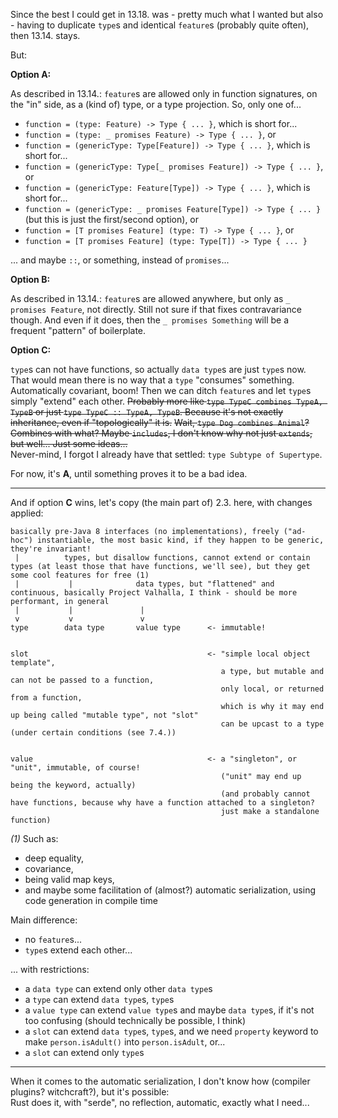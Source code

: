 Since the best I could get in 13.18. was - pretty much what I wanted but also - having to duplicate `type`s and identical `feature`s
(probably quite often), then 13.14. stays.

But:

**Option A:**

As described in 13.14.: `feature`s are allowed only in function signatures, on the "in" side, as a (kind of) type, or a type projection.
So, only one of...
- `function = (type: Feature) -> Type { ... }`, which is short for...
- `function = (type: _ promises Feature) -> Type { ... }`, or
- `function = (genericType: Type[Feature]) -> Type { ... }`, which is short for...
- `function = (genericType: Type[_ promises Feature]) -> Type { ... }`, or
- `function = (genericType: Feature[Type]) -> Type { ... }`, which is short for...
- `function = (genericType: _ promises Feature[Type]) -> Type { ... }` (but this is just the first/second option), or
- `function = [T promises Feature] (type: T) -> Type { ... }`, or
- `function = [T promises Feature] (type: Type[T]) -> Type { ... }`

... and maybe `::`, or something, instead of `promises`...

**Option B:**

As described in 13.14.: `feature`s are allowed anywhere, but only as `_ promises Feature`, not directly.
Still not sure if that fixes contravariance though. And even if it does, then the `_ promises Something` will be
a frequent "pattern" of boilerplate.

**Option C:**

`type`s can not have functions, so actually `data type`s are just `type`s now. That would mean there is no way
that a `type` "consumes" something. Automatically covariant, boom! Then we can ditch `feature`s and let `type`s simply "extend"
each other. ~~Probably more like `type TypeC combines TypeA, TypeB` or just `type TypeC :: TypeA, TypeB`.
Because it's not exactly inheritance, even if "topologically" it is.~~ ~~Wait, `type Dog combines Animal`? Combines with what?
Maybe `includes`, I don't know why not just `extends`, but well... Just some ideas...~~\
Never-mind, I forgot I already have that settled: `type Subtype of Supertype`.

For now, it's **A**, until something proves it to be a bad idea.

----

And if option **C** wins, let's copy (the main part of) 2.3. here, with changes applied:

```
basically pre-Java 8 interfaces (no implementations), freely ("ad-hoc") instantiable, the most basic kind, if they happen to be generic, they're invariant!
 |          types, but disallow functions, cannot extend or contain types (at least those that have functions, we'll see), but they get some cool features for free (1)
 |           |              data types, but "flattened" and continuous, basically Project Valhalla, I think - should be more performant, in general
 |           |               |
 v           v               v
type        data type       value type      <- immutable!


slot                                        <- "simple local object template",
                                               a type, but mutable and can not be passed to a function,
                                               only local, or returned from a function,
                                               which is why it may end up being called "mutable type", not "slot"
                                               can be upcast to a type (under certain conditions (see 7.4.))


value                                       <- a "singleton", or "unit", immutable, of course!
                                               ("unit" may end up being the keyword, actually)
                                               (and probably cannot have functions, because why have a function attached to a singleton?
                                               just make a standalone function)
```

_(1)_ Such as:
- deep equality,
- covariance,
- being valid map keys,
- and maybe some facilitation of (almost?) automatic serialization, using code generation in compile time

Main difference:
- no `feature`s...
- `type`s extend each other...

... with restrictions:
- a `data type` can extend only other `data type`s
- a `type` can extend `data type`s, `type`s
- a `value type` can extend `value type`s and maybe `data type`s, if it's not too confusing (should technically be possible, I think)
- a `slot` can extend `data type`s, `type`s, and we need `property` keyword to make `person.isAdult()` into `person.isAdult`, or...
- a `slot` can extend only `type`s

----

When it comes to the automatic serialization, I don't know how (compiler plugins? witchcraft?), but it's possible:\
Rust does it, with "serde", no reflection, automatic, exactly what I need...